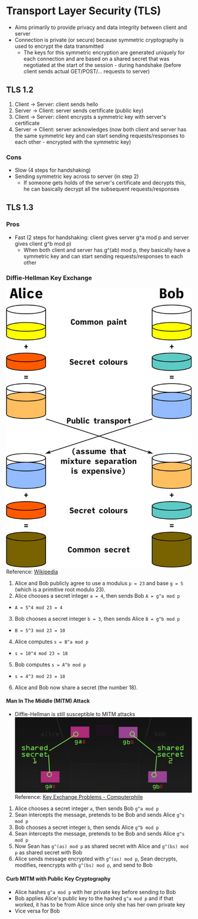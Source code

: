 #  Transport Layer Security (TLS)
- Aims primarily to provide privacy and data integrity between client and server
- Connection is private (or secure) because symmetric cryptography is used to encrypt the data transmitted
  - The keys for this symmetric encryption are generated uniquely for each connection and are based on a shared secret that was negotiated at the start of the session - during handshake (before client sends actual GET/POST/... requests to server)

## TLS 1.2
1. Client -> Server: client sends hello
2. Server -> Client: server sends certificate (public key)
3. Client -> Server: client encrypts a symmetric key with server's certificate
4. Server -> Client: server acknowledges (now both client and server has the same symmetric key and can start sending requests/responses to each other - encrypted with the symmetric key)
### Cons
- Slow (4 steps for handshaking)
- Sending symmetric key across to server (in step 2)
  - If someone gets holds of the server's certificate and decrypts this, he can basically decrypt all the subsequent requests/responses

## TLS 1.3
### Pros
- Fast (2 steps for handshaking: client gives server g^a mod p and server gives client g^b mod p)
  - When both client and server has g^(ab) mod p, they basically have a symmetric key and can start sending requests/responses to each other

### Diffie-Hellman Key Exchange
![Diffie-Hellman Key Exchange](images/Diffie-Hellman_Key_Exchange.png) Reference: [Wikipedia](https://en.wikipedia.org/wiki/Diffie%E2%80%93Hellman_key_exchange)

1. Alice and Bob publicly agree to use a modulus `p = 23` and base `g = 5` (which is a primitive root modulo 23).
2. Alice chooses a secret integer `a = 4`, then sends Bob `A = g^a mod p`
  - `A = 5^4 mod 23 = 4`
3. Bob chooses a secret integer `b = 3`, then sends Alice `B = g^b mod p`
  - `B = 5^3 mod 23 = 10`
4. Alice computes `s = B^a mod p`
  - `s = 10^4 mod 23 = 18`
5. Bob computes `s = A^b mod p`
  - `s = 4^3 mod 23 = 18`
6. Alice and Bob now share a secret (the number 18).

#### Man In The Middle (MITM) Attack
- Diffie-Hellman is still susceptible to MITM attacks
![Diffie-Hellman MITM](images/Diffie-Hellman_MITM.png) Reference: [Key Exchange Problems - Computerphile](https://www.youtube.com/watch?v=vsXMMT2CqqE)
1. Alice chooses a secret integer `a`, then sends Bob `g^a mod p`
2. Sean intercepts the message, pretends to be Bob and sends Alice `g^s mod p`
3. Bob chooses a secret integer `b`, then sends Alice `g^b mod p`
4. Sean intercepts the message, pretends to be Bob and sends Alice `g^s mod p`
5. Now Sean has `g^(as) mod p` as shared secret with Alice and `g^(bs) mod p` as shared secret with Bob
6. Alice sends message encrypted with `g^(as) mod p`, Sean decrypts, modifies, reencrypts with `g^(bs) mod p`, and send to Bob

#### Curb MITM with Public Key Cryptography
- Alice hashes `g^a mod p` with her private key before sending to Bob
- Bob applies Alice's public key to the hashed `g^a mod p` and if that worked, it has to be from Alice since only she has her own private key
- Vice versa for Bob